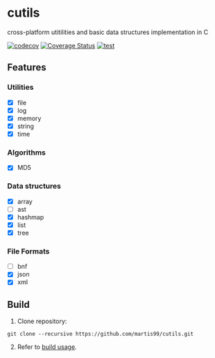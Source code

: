 # cutils

cross-platform utitilities and basic data structures implementation in C

[![codecov](https://codecov.io/github/martis99/cutils/branch/main/graph/badge.svg?token=LZ14PL0R4E)](https://codecov.io/github/martis99/cutils)
[![Coverage Status](https://coveralls.io/repos/github/martis99/cutils/badge.svg)](https://coveralls.io/github/martis99/cutils)
[![test](https://github.com/martis99/cutils/actions/workflows/test.yml/badge.svg)](https://github.com/martis99/cutils/actions/workflows/test.yml)

## Features

### Utilities
- [x] file
- [x] log
- [x] memory
- [x] string 
- [x] time

### Algorithms
- [x] MD5

### Data structures
- [x] array
- [ ] ast
- [x] hashmap
- [x] list
- [x] tree

### File Formats
- [ ] bnf
- [x] json
- [x] xml

## Build

1. Clone repository:
```
git clone --recursive https://github.com/martis99/cutils.git
```
2. Refer to [build usage](https://github.com/martis99/build#usage).
